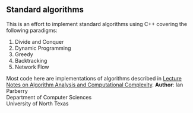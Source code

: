## Standard algorithms

This is an effort to implement standard algorithms using C++ covering the following paradigms:
1. Divide and Conquer
2. Dynamic Programming
3. Greedy
4. Backtracking
5. Network Flow

Most code here are implementations of algorithms described in [Lecture Notes on Algorithm Analysis
and Computational Complexity](https://larc.unt.edu/ian/books/free/lnoa.pdf).
**Author**: 
Ian Parberry<br/>
Department of Computer Sciences<br/>
University of North Texas<br/>
